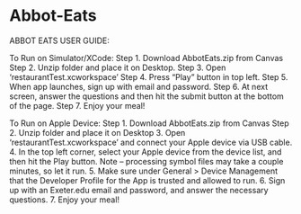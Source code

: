 # Abbot-Eats
ABBOT EATS USER GUIDE:

To Run on Simulator/XCode:
Step 1. Download AbbotEats.zip from Canvas 
Step 2. Unzip folder and place it on Desktop. 
Step 3. Open ‘restaurantTest.xcworkspace’
Step 4. Press “Play” button in top left.
Step 5. When app launches, sign up with email and password.
Step 6. At next screen, answer the questions and then hit the submit button at the bottom of the page.
Step 7. Enjoy your meal!

To Run on Apple Device:
Step 1. Download AbbotEats.zip from Canvas
Step 2. Unzip folder and place it on Desktop
3. Open ‘restaurantTest.xcworkspace’ and connect your Apple device via USB cable.
4. In the top left corner, select your Apple device from the device list, and then hit the Play button. Note – processing symbol files may take a couple minutes, so let it run.
5. Make sure under General > Device Management that the Developer Profile for the App is trusted and allowed to run. 
6. Sign up with an Exeter.edu email and password, and answer the necessary questions. 
7. Enjoy your meal! 


